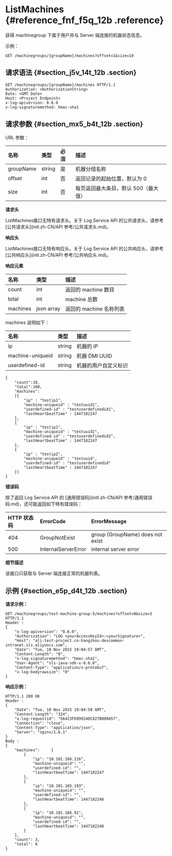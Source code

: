 # ListMachines {#reference_fnf_f5q_12b .reference}

获得 machinegroup 下属于用户并与 Server 端连接的机器状态信息。

示例：

``` {#codeblock_vsw_i8d_l6a}
GET /machinegroups/{groupName}/machines?offset=1&size=10
```

## 请求语法 {#section_j5v_14t_12b .section}

``` {#codeblock_b9i_h0d_yu5}
GET /machinegroups/{groupName}/machines HTTP/1.1
Authorization: <AuthorizationString> 
Date: <GMT Date>
Host: <Project Endpoint>
x-log-apiversion: 0.6.0
x-log-signaturemethod: hmac-sha1
```

## 请求参数 {#section_mx5_b4t_12b .section}

URL 参数：

|名称|类型|必须|描述|
|:-|:-|:-|:-|
|groupName|string|是|机器分组名称|
|offset|int|否|返回记录的起始位置，默认为 0|
|size|int|否|每页返回最大条目，默认 500（最大值）|

 **请求头** 

ListMachines接口无特有请求头。关于 Log Service API 的公共请求头，请参考 [公共请求头](intl.zh-CN/API 参考/公共请求头.md)。

 **响应头** 

ListMachines接口无特有响应头。关于 Log Service API 的公共响应头，请参考 [公共响应头](intl.zh-CN/API 参考/公共响应头.md)。

 **响应元素** 

|名称|类型|描述|
|:-|:-|:-|
|count|int|返回的 machine 数目|
|total|int|machine 总数|
|machines|json array|返回的 machine 名称列表|

machines 说明如下：

|名称|类型|描述|
|:-|:-|:-|
|ip|string|机器的 IP|
|machine-uniqueid|string|机器 DMI UUID|
|userdefined-id|string|机器的用户自定义标识|

``` {#codeblock_89a_n2v_66i}
{
    "count":10,
    "total":100,
    "machines":
    [{
        "ip" : "testip1",
        "machine-uniqueid" : "testuuid1",
        "userdefined-id" : "testuserdefinedid1",
        "lastHeartbeatTime" : 1447182247
    },
    {
        "ip" : "testip1",
        "machine-uniqueid" : "testuuid2",
        "userdefined-id" : "testuserdefinedid2",
        "lastHeartbeatTime" : 1447182247
    },
    {
        "ip" : "testip2",
        "machine-uniqueid" : "testuuid",
        "userdefined-id" : "testuserdefinedid"
        "lastHeartbeatTime" : 1447182247
    }]
}
```

 **错误码** 

除了返回 Log Service API 的 [通用错误码](intl.zh-CN/API 参考/通用错误码.md)，还可能返回如下特有错误码：

|HTTP 状态码|ErrorCode|ErrorMessage|
|:-------|:--------|:-----------|
|404|GroupNotExist|group \{GroupName\} does not exist|
|500|InternalServerError|internal server error|

 **细节描述** 

该接口只获取与 Server 端连接正常的机器列表。

## 示例 {#section_e5p_d4t_12b .section}

**请求示例：** 

``` {#codeblock_d6s_vac_y07}
GET /machinegroups/test-machine-group-5/machines?offset=0&size=3 HTTP/1.1
Header :
{
    "x-log-apiversion": "0.6.0",
    "Authorization": "LOG <yourAccessKeyId>:<yourSignature>",
    "Host": "ali-test-project.cn-hangzhou-devcommon-intranet.sls.aliyuncs.com",
    "Date": "Tue, 10 Nov 2015 19:04:57 GMT",
    "Content-Length": "0",
    "x-log-signaturemethod": "hmac-sha1",
    "User-Agent": "sls-java-sdk-v-0.6.0",
    "Content-Type": "application/x-protobuf",
    "x-log-bodyrawsize": "0"
}
```

 **响应示例：** 

``` {#codeblock_z8e_y9w_wcc}
HTTP/1.1 200 OK
Header :
{
    "Date": "Tue, 10 Nov 2015 19:04:58 GMT",
    "Content-Length": "324",
    "x-log-requestid": "56423FD999248C827B000A57",
    "Connection": "close",
    "Content-Type": "application/json",
    "Server": "nginx/1.6.1"
}
Body :
{
    "machines":     [
        {
            "ip": "10.101.166.116",
            "machine-uniqueid": "",
            "userdefined-id": "",
            "lastHeartbeatTime": 1447182247
        },
        {
            "ip": "10.101.165.193",
            "machine-uniqueid": "",
            "userdefined-id": "",
            "lastHeartbeatTime": 1447182246
        },
        {
            "ip": "10.101.166.91",
            "machine-uniqueid": "",
            "userdefined-id": "",
            "lastHeartbeatTime": 1447182248
        }
    ],
    "count": 3,
    "total": 8
}
```


